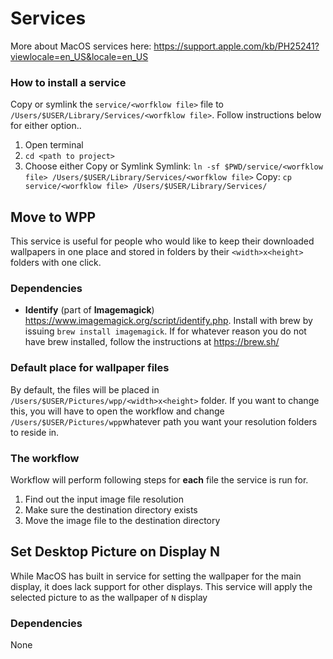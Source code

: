 Services
===

More about MacOS services here: https://support.apple.com/kb/PH25241?viewlocale=en_US&locale=en_US

### How to install a service
Copy or symlink the `service/<worfklow file>` file to `/Users/$USER/Library/Services/<worfklow file>`. Follow instructions below for either option..

1. Open terminal
2. `cd <path to project>`
3. Choose either Copy or Symlink
Symlink: `ln -sf $PWD/service/<worfklow file> /Users/$USER/Library/Services/<worfklow file>`
Copy: `cp service/<worfklow file> /Users/$USER/Library/Services/`

Move to WPP
---

This service is useful for people who would like to keep their downloaded wallpapers in one place and stored in folders by their `<width>x<height>` folders with one click.

### Dependencies
* **Identify** (part of **Imagemagick**) https://www.imagemagick.org/script/identify.php. Install with brew by issuing `brew install imagemagick`. If for whatever reason you do not have brew installed, follow the instructions at https://brew.sh/

### Default place for wallpaper files
By default, the files will be placed in `/Users/$USER/Pictures/wpp/<width>x<height>` folder. If you want to change this, you will have to open the workflow and change `/Users/$USER/Pictures/wpp`whatever path you want your resolution folders to reside in.

### The workflow
Workflow will perform following steps for **each** file the service is run for.
1. Find out the input image file resolution
1. Make sure the destination directory exists
1. Move the image file to the destination directory

Set Desktop Picture on Display N
---

While MacOS has built in service for setting the wallpaper for the main display, it does lack support for other displays. This service will apply the selected picture to as the wallpaper of `N` display

### Dependencies
None